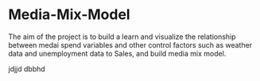 # Media-Mix-Model

The aim of the project is to build a learn and visualize the relationship between medai spend variables and other control factors such as weather data and unemployment data to Sales, and build media mix model.


jdjjd
dbbhd
